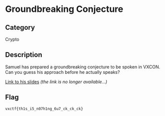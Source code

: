 Groundbreaking Conjecture
===

## Category

Crypto

## Description

Samuel has prepared a groundbreaking conjecture to be spoken in VXCON.  Can you guess his approach before he actually speaks?

[Link to his slides](https://docs.google.com/presentation/d/1X8h03r-egBTlokZsxJKZxQs1S7Nqy-U0nNRXnD1u4ac) _(the link is no longer available...)_

## Flag

`vxctf{th1s_i5_n07h1ng_6u7_ck_ck_ck}`
